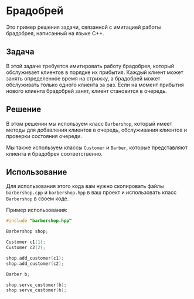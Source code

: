 # Брадобрей

Это пример решения задачи, связанной с имитацией работы брадобрея, написанный на языке C++.

## Задача

В этой задаче требуется имитировать работу брадобрея, который обслуживает клиентов в порядке их прибытия. Каждый клиент может занять определенное время на стрижку, а брадобрей может обслуживать только одного клиента за раз. Если на момент прибытия нового клиента брадобрей занят, клиент становится в очередь.

## Решение

В этом решении мы используем класс `Barbershop`, который имеет методы для добавления клиентов в очередь, обслуживания клиентов и проверки состояния очереди.

Мы также используем классы `Customer` и `Barber`, которые представляют клиента и брадобрея соответственно.

## Использование

Для использования этого кода вам нужно скопировать файлы `barbershop.cpp` и `barbershop.hpp` в ваш проект и использовать класс `Barbershop` в своем коде.

Пример использования:

```cpp
#include "barbershop.hpp"

Barbershop shop;

Customer c1(1);
Customer c2(2);

shop.add_customer(c1);
shop.add_customer(c2);

Barber b;

shop.serve_customer(b);
shop.serve_customer(b);
